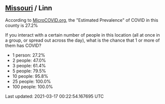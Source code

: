 
## [Missouri](/united-states/missouri) / Linn

According to [MicroCOVID.org](http://microcovid.org),
the "Estimated Prevalence" of COVID in this county is 27.2%

If you interact with a certain number of people in this location
(all at once in a group, or spread out across the day), what is the chance that
1 or more of them has COVID?

- 1 person: 27.2%
- 2 people: 47.0%
- 3 people: 61.4%
- 5 people: 79.5%
- 10 people: 95.8%
- 25 people: 100.0%
- 100 people: 100.0%

Last updated: 2021-03-17 00:22:54.167695 UTC
